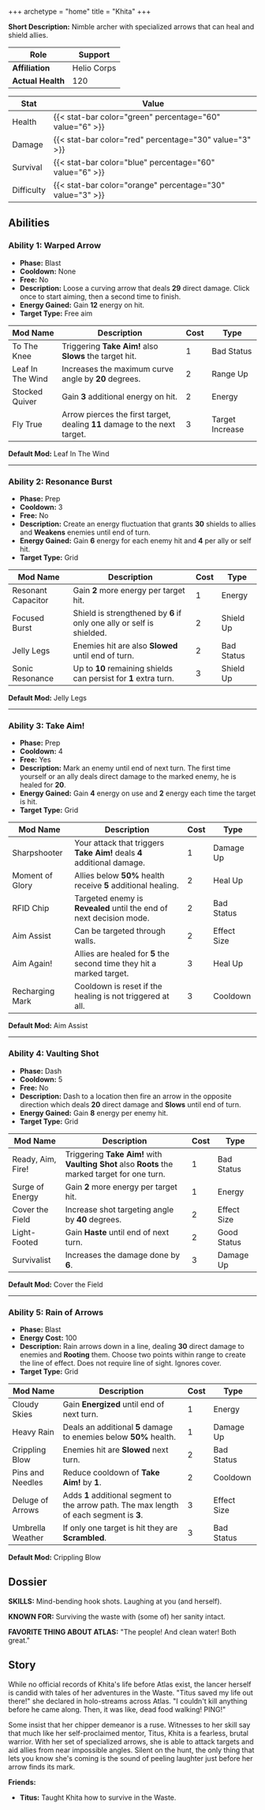 +++
archetype = "home"
title = "Khita"
+++

**Short Description:** Nimble archer with specialized arrows that can heal and shield allies.

| **Role**          | Support     |
| ----------------- | ----------- |
| **Affiliation**   | Helio Corps |
| **Actual Health** | 120         |

| **Stat**   | **Value**                                                 |
| ---------- | --------------------------------------------------------- |
| Health     | {{< stat-bar color="green" percentage="60" value="6" >}}  |
| Damage     | {{< stat-bar color="red" percentage="30" value="3" >}}    |
| Survival   | {{< stat-bar color="blue" percentage="60" value="6" >}}   |
| Difficulty | {{< stat-bar color="orange" percentage="30" value="3" >}} |

## Abilities

### Ability 1: Warped Arrow

- **Phase:** Blast
- **Cooldown:** None
- **Free:** No
- **Description:** Loose a curving arrow that deals **29** direct damage. Click once to start aiming, then a second time to finish.
- **Energy Gained:** Gain **12** energy on hit.
- **Target Type:** Free aim

| **Mod Name**     | **Description**                                                           | **Cost** | **Type**        |
| ---------------- | ------------------------------------------------------------------------- | -------- | --------------- |
| To The Knee      | Triggering **Take Aim!** also **Slows** the target hit.                   | 1        | Bad Status      |
| Leaf In The Wind | Increases the maximum curve angle by **20** degrees.                      | 2        | Range Up        |
| Stocked Quiver   | Gain **3** additional energy on hit.                                      | 2        | Energy          |
| Fly True         | Arrow pierces the first target, dealing **11** damage to the next target. | 3        | Target Increase |

**Default Mod:** Leaf In The Wind

---

### Ability 2: Resonance Burst

- **Phase:** Prep
- **Cooldown:** 3
- **Free:** No
- **Description:** Create an energy fluctuation that grants **30** shields to allies and **Weakens** enemies until end of turn.
- **Energy Gained:** Gain **6** energy for each enemy hit and **4** per ally or self hit.
- **Target Type:** Grid

| **Mod Name**       | **Description**                                                       | **Cost** | **Type**   |
| ------------------ | --------------------------------------------------------------------- | -------- | ---------- |
| Resonant Capacitor | Gain **2** more energy per target hit.                                | 1        | Energy     |
| Focused Burst      | Shield is strengthened by **6** if only one ally or self is shielded. | 2        | Shield Up  |
| Jelly Legs         | Enemies hit are also **Slowed** until end of turn.                    | 2        | Bad Status |
| Sonic Resonance    | Up to **10** remaining shields can persist for **1** extra turn.      | 3        | Shield Up  |

**Default Mod:** Jelly Legs

---

### Ability 3: Take Aim!

- **Phase:** Prep
- **Cooldown:** 4
- **Free:** Yes
- **Description:** Mark an enemy until end of next turn. The first time yourself or an ally deals direct damage to the marked enemy, he is healed for **20**.
- **Energy Gained:** Gain **4** energy on use and **2** energy each time the target is hit.
- **Target Type:** Grid

| **Mod Name**    | **Description**                                                        | **Cost** | **Type**    |
| --------------- | ---------------------------------------------------------------------- | -------- | ----------- |
| Sharpshooter    | Your attack that triggers **Take Aim!** deals **4** additional damage. | 1        | Damage Up   |
| Moment of Glory | Allies below **50%** health receive **5** additional healing.          | 2        | Heal Up     |
| RFID Chip       | Targeted enemy is **Revealed** until the end of next decision mode.    | 2        | Bad Status  |
| Aim Assist      | Can be targeted through walls.                                         | 2        | Effect Size |
| Aim Again!      | Allies are healed for **5** the second time they hit a marked target.  | 3        | Heal Up     |
| Recharging Mark | Cooldown is reset if the healing is not triggered at all.              | 3        | Cooldown    |

**Default Mod:** Aim Assist

---

### Ability 4: Vaulting Shot

- **Phase:** Dash
- **Cooldown:** 5
- **Free:** No
- **Description:** Dash to a location then fire an arrow in the opposite direction which deals **20** direct damage and **Slows** until end of turn.
- **Energy Gained:** Gain **8** energy per enemy hit.
- **Target Type:** Grid

| **Mod Name**      | **Description**                                                                                | **Cost** | **Type**    |
| ----------------- | ---------------------------------------------------------------------------------------------- | -------- | ----------- |
| Ready, Aim, Fire! | Triggering **Take Aim!** with **Vaulting Shot** also **Roots** the marked target for one turn. | 1        | Bad Status  |
| Surge of Energy   | Gain **2** more energy per target hit.                                                         | 1        | Energy      |
| Cover the Field   | Increase shot targeting angle by **40** degrees.                                               | 2        | Effect Size |
| Light-Footed      | Gain **Haste** until end of next turn.                                                         | 2        | Good Status |
| Survivalist       | Increases the damage done by **6**.                                                            | 3        | Damage Up   |

**Default Mod:** Cover the Field

---

### Ability 5: Rain of Arrows

- **Phase:** Blast
- **Energy Cost:** 100
- **Description:** Rain arrows down in a line, dealing **30** direct damage to enemies and **Rooting** them. Choose two points within range to create the line of effect. Does not require line of sight. Ignores cover.
- **Target Type:** Grid

| **Mod Name**     | **Description**                                                                           | **Cost** | **Type**    |
| ---------------- | ----------------------------------------------------------------------------------------- | -------- | ----------- |
| Cloudy Skies     | Gain **Energized** until end of next turn.                                                | 1        | Energy      |
| Heavy Rain       | Deals an additional **5** damage to enemies below **50%** health.                         | 1        | Damage Up   |
| Crippling Blow   | Enemies hit are **Slowed** next turn.                                                     | 2        | Bad Status  |
| Pins and Needles | Reduce cooldown of **Take Aim!** by **1**.                                                | 2        | Cooldown    |
| Deluge of Arrows | Adds **1** additional segment to the arrow path. The max length of each segment is **3**. | 3        | Effect Size |
| Umbrella Weather | If only one target is hit they are **Scrambled**.                                         | 3        | Bad Status  |

**Default Mod:** Crippling Blow

## Dossier

**SKILLS:** Mind-bending hook shots. Laughing at you (and herself).

**KNOWN FOR:** Surviving the waste with (some of) her sanity intact.

**FAVORITE THING ABOUT ATLAS:** "The people! And clean water! Both great."

## Story

While no official records of Khita's life before Atlas exist, the lancer herself is candid with tales of her adventures in the Waste. "Titus saved my life out there!" she declared in holo-streams across Atlas. "I couldn't kill anything before he came along. Then, it was like, dead food walking! PING!"

Some insist that her chipper demeanor is a ruse. Witnesses to her skill say that much like her self-proclaimed mentor, Titus, Khita is a fearless, brutal warrior. With her set of specialized arrows, she is able to attack targets and aid allies from near impossible angles. Silent on the hunt, the only thing that lets you know she's coming is the sound of peeling laughter just before her arrow finds its mark.

**Friends:**

- **Titus:** Taught Khita how to survive in the Waste.
